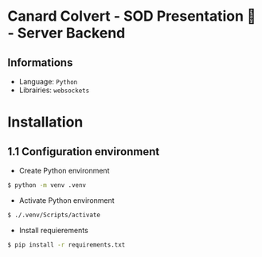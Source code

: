 # Canard Colvert - SOD Presentation 🦆 - Server Backend

## Informations
- Language: `Python`
- Librairies: `websockets`

# Installation
## 1.1 Configuration environment
- Create Python environment
```bash
$ python -m venv .venv
```

- Activate Python environment
```bash
$ ./.venv/Scripts/activate
```

- Install requierements
```bash
$ pip install -r requirements.txt
```